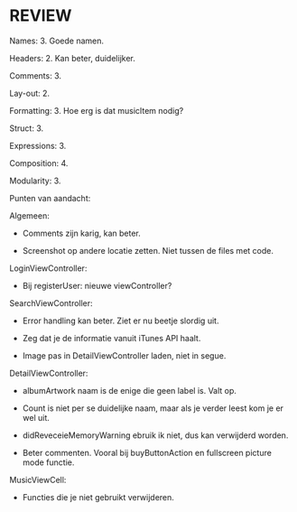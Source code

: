 # REVIEW

Names: 3. Goede namen.

Headers: 2. Kan beter, duidelijker. 

Comments: 3. 

Lay-out: 2.

Formatting: 3. Hoe erg is dat musicItem nodig?

Struct: 3.

Expressions: 3.

Composition: 4.

Modularity: 3.

Punten van aandacht: 

Algemeen: 

- Comments zijn karig, kan beter.

- Screenshot op andere locatie zetten. Niet tussen de files met code.

LoginViewController: 

- Bij registerUser: nieuwe viewController? 

SearchViewController: 

- Error handling kan beter. Ziet er nu beetje slordig uit. 

- Zeg dat je de informatie vanuit iTunes API haalt.

- Image pas in DetailViewController laden, niet in segue. 

DetailViewController: 

- albumArtwork naam is de enige die geen label is. Valt op. 

- Count is niet per se duidelijke naam, maar als je verder leest kom je er wel uit. 

- didReveceieMemoryWarning ebruik ik niet, dus kan verwijderd worden. 

- Beter commenten. Vooral bij buyButtonAction en fullscreen picture mode functie.

MusicViewCell: 

- Functies die je niet gebruikt verwijderen. 

